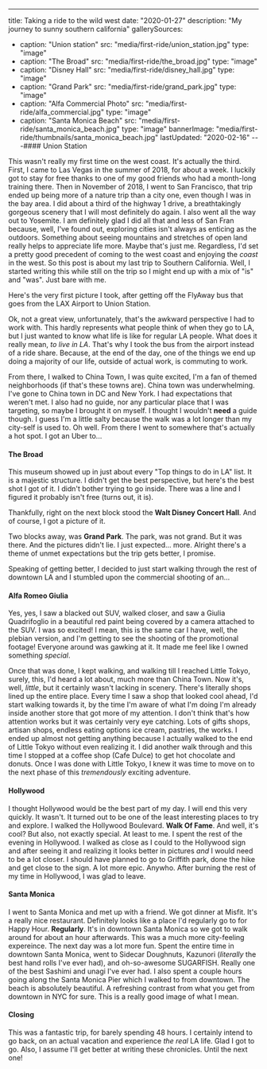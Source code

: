 ---
title: Taking a ride to the wild west
date: "2020-01-27"
description: "My journey to sunny southern california"
gallerySources:
  - caption: "Union station"
    src: "media/first-ride/union_station.jpg"
    type: "image"
  - caption: "The Broad"
    src: "media/first-ride/the_broad.jpg"
    type: "image"
  - caption: "Disney Hall"
    src: "media/first-ride/disney_hall.jpg"
    type: "image"
  - caption: "Grand Park"
    src: "media/first-ride/grand_park.jpg"
    type: "image"
  - caption: "Alfa Commercial Photo"
    src: "media/first-ride/alfa_commercial.jpg"
    type: "image"
  - caption: "Santa Monica Beach"
    src: "media/first-ride/santa_monica_beach.jpg"
    type: "image"
bannerImage: "media/first-ride/thumbnails/santa_monica_beach.jpg"
lastUpdated: "2020-02-16"
---#### Union Station

This wasn't really my first time on the west coast. It's actually the third. First, I came to Las Vegas in the summer of 2018, for about a week. I luckily got to stay for free thanks to one of my good friends who had a month-long training there.
Then in November of 2018, I went to San Francisco, that trip ended up being more of a nature trip than a city one, even though I was in the bay area. I did about a third of the highway 1 drive, a breathtakingly gorgeous scenery that I will most definitely do again. I also went all the way out to Yosemite.
I am definitely glad I did all that and less of San Fran because, well, I've found out, exploring cities isn't always as enticing as the outdoors. Something about seeing mountains and stretches of open land really helps to appreciate life more. Maybe that's just me. Regardless, I'd set a pretty good precedent of coming to the west coast and enjoying the _coast_ in the west. So this post is about my last trip to Southern California. Well, I started writing this while still on the trip so I might end up with a mix of "is" and "was". Just bare with me.

Here's the very first picture I took, after getting off the FlyAway bus that goes from the LAX Airport to Union Station.

<media-box name="After getting off the bus at Union Station" index=0 src="media/first-ride/union_station.jpg"></media-box>

Ok, not a great view, unfortunately, that's the awkward perspective I had to work with.
This hardly represents what people think of when they go to LA, but I just wanted to know what life is like for regular LA people. What does it really mean, _to live in LA_. That's why I took the bus from the airport instead of a ride share. Because, at the end of the day, one of the things we end up doing a majority of our life, outside of actual work, is commuting to work.

From there, I walked to China Town, I was quite excited, I'm a fan of themed neighborhoods (if that's these towns are).
China town was underwhelming. I've gone to China town in DC and New York. I had expectations that weren't met. I also had no guide, nor any particular place that I was targeting, so maybe I brought it on myself. I thought I wouldn't **need** a guide though. I guess I'm a little salty because the walk was a lot longer than my city-self is used to. Oh well. From there I went to somewhere that's actually a hot spot. I got an Uber to...

#### The Broad

This museum showed up in just about every "Top things to do in LA" list. It is a majestic structure. I didn't get the best perspective, but here's the best shot I got of it. I didn't bother trying to go inside. There was a line and I figured it probably isn't free (turns out, it is).
<media-box name="The broad Museum" index=1 src="media/first-ride/the_broad.jpg"></media-box>

Thankfully, right on the next block stood the **Walt Disney Concert Hall**.
And of course, I got a picture of it.
<media-box name="Disney Hall" index=2 src="media/first-ride/disney_hall.jpg"></media-box>

Two blocks away, was **Grand Park**. The park, was not grand. But it was there. And the pictures didn't lie. I just expected... more. Alright there's a theme of unmet expectations but the trip gets better, I promise.
<media-box name="Grand Park" index=3 src="media/first-ride/grand_park.jpg"></media-box>

Speaking of getting better, I decided to just start walking through the rest of downtown LA and I stumbled upon the commercial shooting of an...

#### Alfa Romeo Giulia

Yes, yes, I saw a blacked out SUV, walked closer, and saw a Giulia Quadrifoglio in a beautiful red paint being covered by a camera attached to the SUV.
I was so excited! I mean, this is the same car I have, well, the plebian version, and I'm getting to see the shooting of the promotional footage! Everyone around was gawking at it. It made me feel like I owned something _special_.
<media-box name="The shooting of an Alfa Romeo promo video" index=4 src="media/first-ride/alfa_commercial.jpg"></media-box>
<media-box name="The shooting of an Alfa Romeo promo video" src="media/first-ride/alfa_video.mp4" type=video></media-box>

Once that was done, I kept walking, and walking till I reached Little Tokyo, surely, this, I'd heard a lot about, much more than China Town. Now it's, well, _little_, but it certainly wasn't lacking in scenery. There's literally shops lined up the entire place. Every time I saw a shop that looked cool ahead, I'd start walking towards it, by the time I'm aware of what I'm doing I'm already inside another store that got more of my attention. I don't think that's how attention works but it was certainly very eye catching. Lots of gifts shops, artisan shops, endless eating options ice cream, pastries, the works. I ended up almost not getting anything because I actually walked to the end of Little Tokyo without even realizing it. I did another walk through and this time I stopped at a coffee shop (Cafe Dulce) to get hot chocolate and donuts. Once I was done with Little Tokyo, I knew it was time to move on to the next phase of this _tremendously_ exciting adventure.

#### Hollywood

I thought Hollywood would be the best part of my day. I will end this very quickly. It wasn't. It turned out to be one of the least interesting places to try and explore. I walked the Hollywood Boulevard. **Walk Of Fame**. And well, it's cool? But also, not exactly special. At least to me. I spent the rest of the evening in Hollywood. I walked as close as I could to the Hollywood sign and after seeing it and realizing it looks better in pictures _and_ I would need to be a lot closer. I should have planned to go to Griffith park, done the hike and get close to the sign. A lot more epic. Anywho. After burning the rest of my time in Hollywood, I was glad to leave.

#### Santa Monica

I went to Santa Monica and met up with a friend. We got dinner at Misfit. It's a really nice restaurant. Definitely looks like a place I'd regularly go to for Happy Hour. **Regularly**. It's in downtown Santa Monica so we got to walk around for about an hour afterwards. This was a much more city-feeling expereince.
The next day was a lot more fun. Spent the entire time in downtown Santa Monica, went to Sidecar Doughnuts, Kazunori (_literally_ the best hand rolls I've ever had), and oh-so-awesome SUGARFISH. Really one of the best Sashimi and unagi I've ever had. I also spent a couple hours going along the Santa Monica Pier which I walked to from downtown. The beach is absolutely beautiful. A refreshing contrast from what you get from downtown in NYC for sure.
This is a really good image of what I mean.

<media-box name="View of the Santa Monica Beach" index=5 src="media/first-ride/santa_monica_beach.jpg"></media-box>

#### Closing

This was a fantastic trip, for barely spending 48 hours. I certainly intend to go back, on an actual vacation and experience _the real_ LA life. Glad I got to go. Also, I assume I'll get better at writing these chronicles. Until the next one!
